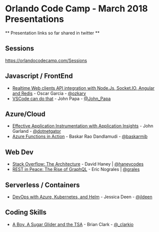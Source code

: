 # Orlando Code Camp - March 2018 Presentations

** Presentation links so far shared in twitter **

## Sessions
https://orlandocodecamp.com/Sessions

## Javascript / FrontEnd
* [Realtime Web clients API integration with Node.Js, Socket.IO, Angular and Redis](http://www.ozkary.com/2018/02/realtime-apps-nodejs-angular-socketio-typescript-redis.html) - Oscar Garcia - [@ozkary](https://twitter.com/ozkary)
* [VSCode can do that](https://twitter.com/John_Papa/status/975033886588657666) - John Papa - [@John_Papa](https://twitter.com/John_Papa)

## Azure/Cloud

* [Effective Application Instrumentation with Application Insights](https://onedrive.live.com/view.aspx?resid=511766C2B5C5BDD3!1453213&ithint=file%2cpptx&app=PowerPoint&authkey=!AGeIMK-mRRGsBbI) - John Garland - [@dotnetgator](https://twitter.com/dotnetgator)
* [Azure Functions in Action](https://www.slideshare.net/BaskarraoDsn/azure-functions-in-action) - Baskar Rao Dandlamudi - [@baskarmib](https://twitter.com/baskarmib)

## Web Dev
* [Stack Overflow: The Architecture](http://www.haneycodes.net/stackoverflow/#/) - David Haney | [@haneycodes](http://www.twitter.com/haneycodes)
* [REST in Peace: The Rise of GraphQL](https://docs.google.com/presentation/d/1lpVn-V6RpbT8m2bOw9iop5VgCF9V5BODEbebqyTYuGA/edit#slide=id.p) - Eric Nograles | [@grales](https://twitter.com/grales)

## Serverless / Containers
* [DevOps with Azure, Kubernetes, and Helm](https://github.com/jldeen/dotfiles) - Jessica Deen - [@jldeen](https://twitter.com/jldeen)

## Coding Skills
* [A Boy, A Sugar Glider and the TSA](https://www.slideshare.net/BrianClark104/2018-orlando-code-camp-application-security) - Brian Clark - [@_clarkio](https://twitter.com/_clarkio)

